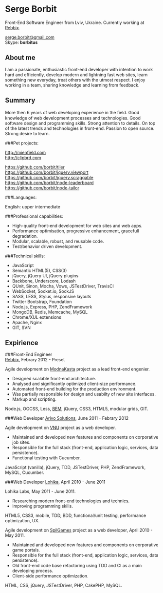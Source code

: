 Serge Borbit
============

Front-End Software Engineer from Lviv, Ukraine. Currently working at [Rebbix](https://www.facebook.com/rebbix.company).

serge.borbit@gmail.com  
Skype: **borbitus**

About me
--------

I am a passionate, enthusiastic front-end developer with intention to work hard and efficiently, develop modern and lightning fast web sites, learn something new everyday, treat others with the utmost respect. I enjoy working in a team, sharing knowledge and learning from feedback.

Summary
-------

More then 6 years of web developing experience in the ﬁeld. Good knowledge of web development processes and technologies. Good software design and programming skills. Strong attention to details. On top of the latest trends and technologies in front-end. Passion to open source. Strong desire to learn.

###Pet projects:

http://mienfield.com  
http://clipbrd.com  

https://github.com/borbit/tiler  
https://github.com/borbit/jquery.viewport  
https://github.com/borbit/jquery.scraggable  
https://github.com/borbit/node-leaderboard  
https://github.com/borbit/node-tailor

###Languages:

English: upper intermediate  

###Professional capabilities:

- High-quality front-end development for web sites and web apps.
- Performance optimisation, progressive enhancement, gracefull degradation.
- Modular, scalable, robust, and reusable code.
- Test/behavior driven development.

###Technical skills:

- JavaScript
- Semantic HTML(5), CSS(3)
- jQuery, jQuery UI, jQuery plugins
- Backbone, Underscore, Lodash
- QUnit, Sinon, Mocha, Vows, JSTestDriver, TravisCI
- WebSocket, Socket.io, SockJS
- SASS, LESS, Stylus, responsive layouts
- Twitter Bootstrap, Foundation
- Node.js, Express, PHP, ZendFramework
- MongoDB, Redis, Memcache, MySQL
- Chrome/XUL extensions
- Apache, Nginx
- GIT, SVN

Expirience
----------

###Front-End Engineer  
[Rebbix](https://www.facebook.com/rebbix.company), Febrary 2012 - Preset

Agile development on [ModnaKasta](http://modnakasta.ua) project as a lead front-end engenier.

- Designed scalable front-end architecture.
- Analysed and significantly optimized client-size performance.
- Automated front-end building for the production environment.
- Was partially responsible for design and usabilty of new site interfaces.
- Markup and scripting.

Node.js, OOCSS, Less, [BEM](http://bem.info/), jQuery, CSS3, HTML5, modular grids, GIT.

###Web Developer
[Arivo Solutions](http://www.arivosolutions.com/), June 2011 - Febrary 2012

Agile development on [VNU](http://vnu.nl) project as a web developer.

- Maintained and developed new features and components on corporative job sites.
- Responsible for the full stack (front-end, application logic, services, data persistence).
- Functional testing with Cucumber.

JavaScript (vanilla), jQuery, TDD, JSTestDriver, PHP, ZendFramework, MySQL, Cucumber.

###Web Developer
[Lohika](http://www.lohika.com/), April 2010 - June 2011

Lohika Labs, May 2011 - June 2011.

- Researching modern front-end technologies and technics.  
- Improving programming skills.

HTML5, CSS3, mobile, TDD, BDD, functional/unit testing, performance optimization, UX.

Agile development on [SpilGames](http://spilgames.com) project as a web developer, April 2010 - May 2011.

- Maintained and developed new features and components on corporative game portals.
- Responsible for the full stack (front-end, application logic, services, data persistence).
- Old front-end code base refactoring using TDD and CI as a main developing process.
- Client-side performance optimization.

HTML, CSS, jQuery, JSTestDriver, PHP, CakePHP, MySQL.
